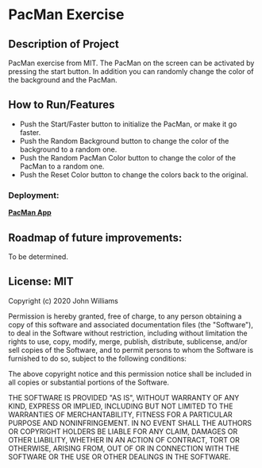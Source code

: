 # PacMan Exercise

## Description of Project
PacMan exercise from MIT.
The PacMan on the screen can be activated by pressing the start button. In addition you can randomly change the color of the background and the PacMan.

## How to Run/Features

- Push the Start/Faster button to initialize the PacMan, or make it go faster.
- Push the Random Background button to change the color of the background to a random one.
- Push the Random PacMan Color button to change the color of the PacMan to a random one.
- Push the Reset Color button to change the colors back to the original.

### Deployment:
**[PacMan App](https://venimitev.github.io/MITxPRO-exercises/PacMan/index.html)**

## Roadmap of future improvements:

To be determined.

## License: MIT
Copyright (c) 2020 John Williams

Permission is hereby granted, free of charge, to any person obtaining a copy
of this software and associated documentation files (the "Software"), to deal
in the Software without restriction, including without limitation the rights
to use, copy, modify, merge, publish, distribute, sublicense, and/or sell
copies of the Software, and to permit persons to whom the Software is
furnished to do so, subject to the following conditions:

The above copyright notice and this permission notice shall be included in all
copies or substantial portions of the Software.

THE SOFTWARE IS PROVIDED "AS IS", WITHOUT WARRANTY OF ANY KIND, EXPRESS OR
IMPLIED, INCLUDING BUT NOT LIMITED TO THE WARRANTIES OF MERCHANTABILITY,
FITNESS FOR A PARTICULAR PURPOSE AND NONINFRINGEMENT. IN NO EVENT SHALL THE
AUTHORS OR COPYRIGHT HOLDERS BE LIABLE FOR ANY CLAIM, DAMAGES OR OTHER
LIABILITY, WHETHER IN AN ACTION OF CONTRACT, TORT OR OTHERWISE, ARISING FROM,
OUT OF OR IN CONNECTION WITH THE SOFTWARE OR THE USE OR OTHER DEALINGS IN THE
SOFTWARE.

